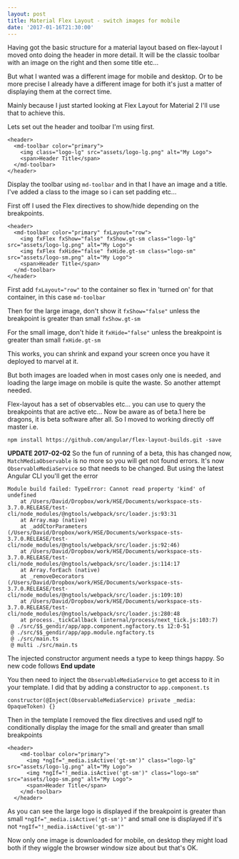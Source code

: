 ```yaml
---
layout: post
title: Material Flex Layout - switch images for mobile
date: '2017-01-16T21:30:00'
---
```


Having got the basic structure for a material layout based on flex-layout I moved onto doing the header in more detail. It will be the classic toolbar with an image on the right and then some title etc...

But what I wanted was a different image for mobile and desktop. Or to be more precise I already have a different image for both it's just a matter of displaying them at the correct time.

Mainly because I just started looking at Flex Layout for Material 2 I'll use that to achieve this.

Lets set out the header and toolbar I'm using first.

```
<header>
  <md-toolbar color="primary">
    <img class="logo-lg" src="assets/logo-lg.png" alt="My Logo">
    <span>Header Title</span>
  </md-toolbar>
</header>
```

Display the toolbar using `md-toolbar` and in that I have an image and a title.  I've added a class to the image so i can set padding etc...

First off I used the Flex directives to show/hide depending on the breakpoints.

```
<header>
  <md-toolbar color="primary" fxLayout="row">
    <img fxFlex fxShow="false" fxShow.gt-sm class="logo-lg" src="assets/logo-lg.png" alt="My Logo">
    <img fxFlex fxHide="false" fxHide.gt-sm class="logo-sm" src="assets/logo-sm.png" alt="My Logo">
    <span>Header Title</span>
  </md-toolbar>
</header>
```

First add `fxLayout="row"` to the container so flex in 'turned on' for that container, in this case `md-toolbar`

Then for the large image, don't show it `fxShow="false"` unless the breakpoint is greater than small `fxShow.gt-sm`

For the small image, don't hide it `fxHide="false"` unless the breakpoint is greater than small `fxHide.gt-sm`

This works, you can shrink and expand your screen once you have it deployed to marvel at it.

But both images are loaded when in most cases only one is needed, and loading the large image on mobile is quite the waste. So another attempt needed.

Flex-layout has a set of observables etc... you can use to query the breakpoints that are active etc... Now be aware as of beta.1 here be dragons, it is beta software after all. So I moved to working directly off master i.e.

`npm install https://github.com/angular/flex-layout-builds.git -save`

**UPDATE 2017-02-02**
So the fun of running of a beta, this has changed now, `MatchMediaObservable` is no more so you will get not found errors.  It's now `ObservableMediaService` so that needs to be changed. But using the latest Angular CLI you'll get the error

```
Module build failed: TypeError: Cannot read property 'kind' of undefined
    at /Users/David/Dropbox/work/HSE/Documents/workspace-sts-3.7.0.RELEASE/test-cli/node_modules/@ngtools/webpack/src/loader.js:93:31
    at Array.map (native)
    at _addCtorParameters (/Users/David/Dropbox/work/HSE/Documents/workspace-sts-3.7.0.RELEASE/test-cli/node_modules/@ngtools/webpack/src/loader.js:92:46)
    at /Users/David/Dropbox/work/HSE/Documents/workspace-sts-3.7.0.RELEASE/test-cli/node_modules/@ngtools/webpack/src/loader.js:114:17
    at Array.forEach (native)
    at _removeDecorators (/Users/David/Dropbox/work/HSE/Documents/workspace-sts-3.7.0.RELEASE/test-cli/node_modules/@ngtools/webpack/src/loader.js:109:10)
    at /Users/David/Dropbox/work/HSE/Documents/workspace-sts-3.7.0.RELEASE/test-cli/node_modules/@ngtools/webpack/src/loader.js:280:48
    at process._tickCallback (internal/process/next_tick.js:103:7)
 @ ./src/$$_gendir/app/app.component.ngfactory.ts 12:0-51
 @ ./src/$$_gendir/app/app.module.ngfactory.ts
 @ ./src/main.ts
 @ multi ./src/main.ts
```

The injected constructor argument needs a type to keep things happy.
So new code follows
**End update**

You then need to inject the `ObservableMediaService` to get access to it in your template. I did that by adding a constructor to `app.component.ts`

```
constructor(@Inject(ObservableMediaService) private _media: OpaqueToken) {}
```

Then in the template I removed the flex directives and used ngIf to conditionally display the image for the small and greater than small breakpoints

```
<header>
    <md-toolbar color="primary">
      <img *ngIf="_media.isActive('gt-sm')" class="logo-lg" src="assets/logo-lg.png" alt="My Logo">
      <img *ngIf="!_media.isActive('gt-sm')" class="logo-sm" src="assets/logo-sm.png" alt="My Logo">
      <span>Header Title</span>
    </md-toolbar>
  </header>
```

As you can see the large logo is displayed if the breakpoint is greater than small `*ngIf="_media.isActive('gt-sm')"` and small one is displayed if it's not `*ngIf="!_media.isActive('gt-sm')"`

Now only one image is downloaded for mobile, on desktop they might load both if they wiggle the browser window size about but that's OK.

